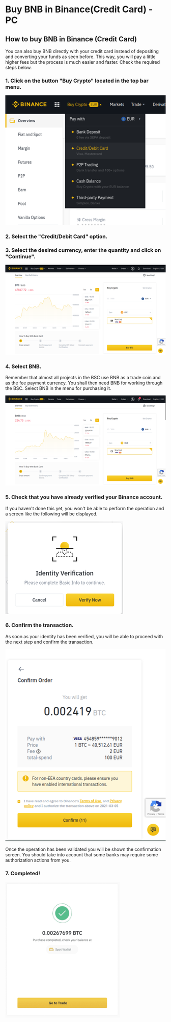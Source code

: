 # Buy BNB in Binance\(Credit Card\) - PC

## How to buy BNB in Binance \(Credit Card\)



You can also buy BNB directly with your credit card instead of depositing and converting your funds as seen before. This way, you will pay a little higher fees but the process is much easier and faster. Check the required steps below.



### 1. Click on the button "Buy Crypto" located in the top bar menu.



![](../../../../.gitbook/assets/buybnb0%20%281%29.png)

### 

### 2. Select the "Credit/Debit Card" option.



### 3. Select the desired currency, enter the quantity and click on "Continue".



![](../../../../.gitbook/assets/buybnb1.png)

### 

### 4. Select BNB.

Remember that almost all projects in the BSC use BNB as a trade coin and as the fee payment currency. You shall then need BNB for working through the BSC. Select BNB in the menu for purchasing it.



![](../../../../.gitbook/assets/buybnb2.png)



### 5. Check that you have already verified your Binance account.

If you haven't done this yet, you won't be able to perform the operation and a screen like the following will be displayed.



![](../../../../.gitbook/assets/buybnb3.png)



### 6. Confirm the transaction.

As soon as your identity has been verified, you will be able to proceed with the next step and confirm the transaction.



![](../../../../.gitbook/assets/buybnb4.png)



Once the operation has been validated you will be shown the confirmation screen. You should take into account that some banks may require some authorization actions from you.



### 7. Completed!



![](../../../../.gitbook/assets/binance_credit_5.png)








